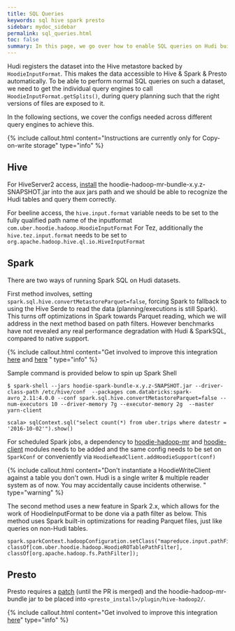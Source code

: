 ```yaml
---
title: SQL Queries
keywords: sql hive spark presto
sidebar: mydoc_sidebar
permalink: sql_queries.html
toc: false
summary: In this page, we go over how to enable SQL queries on Hudi built tables.
---
```


Hudi registers the dataset into the Hive metastore backed by `HoodieInputFormat`. This makes the data accessible to
Hive & Spark & Presto automatically. To be able to perform normal SQL queries on such a dataset, we need to get the individual query engines
to call `HoodieInputFormat.getSplits()`, during query planning such that the right versions of files are exposed to it.


In the following sections, we cover the configs needed across different query engines to achieve this.

{% include callout.html content="Instructions are currently only for Copy-on-write storage" type="info" %}


## Hive

For HiveServer2 access, [install](https://www.cloudera.com/documentation/enterprise/5-6-x/topics/cm_mc_hive_udf.html#concept_nc3_mms_lr)
the hoodie-hadoop-mr-bundle-x.y.z-SNAPSHOT.jar into the aux jars path and we should be able to recognize the Hudi tables and query them correctly.

For beeline access, the `hive.input.format` variable needs to be set to the fully qualified path name of the inputformat `com.uber.hoodie.hadoop.HoodieInputFormat`
For Tez, additionally the `hive.tez.input.format` needs to be set to `org.apache.hadoop.hive.ql.io.HiveInputFormat`

## Spark

There are two ways of running Spark SQL on Hudi datasets.

First method involves, setting `spark.sql.hive.convertMetastoreParquet=false`, forcing Spark to fallback
to using the Hive Serde to read the data (planning/executions is still Spark). This turns off optimizations in Spark
towards Parquet reading, which we will address in the next method based on path filters.
However benchmarks have not revealed any real performance degradation with Hudi & SparkSQL, compared to native support.

{% include callout.html content="Get involved to improve this integration [here](https://github.com/uber/hoodie/issues/7) and [here](https://issues.apache.org/jira/browse/SPARK-19351) " type="info" %}

Sample command is provided below to spin up Spark Shell

```
$ spark-shell --jars hoodie-spark-bundle-x.y.z-SNAPSHOT.jar --driver-class-path /etc/hive/conf  --packages com.databricks:spark-avro_2.11:4.0.0 --conf spark.sql.hive.convertMetastoreParquet=false --num-executors 10 --driver-memory 7g --executor-memory 2g  --master yarn-client

scala> sqlContext.sql("select count(*) from uber.trips where datestr = '2016-10-02'").show()

```


For scheduled Spark jobs, a dependency to [hoodie-hadoop-mr](https://mvnrepository.com/artifact/com.uber.hoodie/hoodie-hadoop-mr) and [hoodie-client](https://mvnrepository.com/artifact/com.uber.hoodie/hoodie-client) modules needs to be added
and the same config needs to be set on `SparkConf` or conveniently via `HoodieReadClient.addHoodieSupport(conf)`

{% include callout.html content="Don't instantiate a HoodieWriteClient against a table you don't own. Hudi is a single writer & multiple reader system as of now. You may accidentally cause incidents otherwise.
" type="warning" %}

The second method uses a new feature in Spark 2.x, which allows for the work of HoodieInputFormat to be done via a path filter as below. This method uses Spark built-in optimizations for
reading Parquet files, just like queries on non-Hudi tables.

```
spark.sparkContext.hadoopConfiguration.setClass("mapreduce.input.pathFilter.class", classOf[com.uber.hoodie.hadoop.HoodieROTablePathFilter], classOf[org.apache.hadoop.fs.PathFilter]);
```


## Presto

Presto requires a [patch](https://github.com/prestodb/presto/pull/7002) (until the PR is merged) and the hoodie-hadoop-mr-bundle jar to be placed
into `<presto_install>/plugin/hive-hadoop2/`.

{% include callout.html content="Get involved to improve this integration [here](https://github.com/uber/hoodie/issues/81)" type="info" %}
